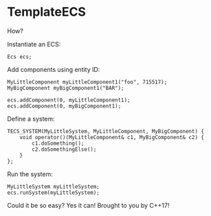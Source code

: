 # TemplateECS

How?

Instantiate an ECS:
```
Ecs ecs;
```

Add components using entity ID:
```
MyLittleComponent myLittleComponent1("foo", 715517);
MyBigComponent myBigComponent1("BAR");

ecs.addComponent(0, myLittleComponent1);
ecs.addComponent(0, myBigComponent1);
```

Define a system:
```
TECS_SYSTEM(MyLittleSystem, MyLittleComponent, MyBigComponent) {
    void operator()(MyLittleComponent& c1, MyBigComponent& c2) {
        c1.doSomething();
        c2.doSomethingElse();
    }
};
```

Run the system:
```
MyLittleSystem myLittleSystem;
ecs.runSystem(myLittleSystem);
```

Could it be so easy? Yes it can! Brought to you by C++17!